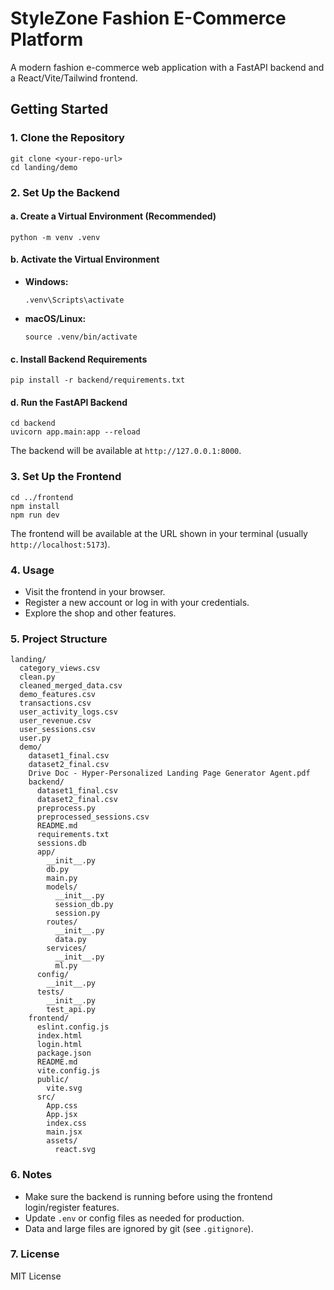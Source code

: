 # StyleZone Fashion E-Commerce Platform

A modern fashion e-commerce web application with a FastAPI backend and a React/Vite/Tailwind frontend.

## Getting Started

### 1. Clone the Repository

```
git clone <your-repo-url>
cd landing/demo
```

### 2. Set Up the Backend

#### a. Create a Virtual Environment (Recommended)

```
python -m venv .venv
```

#### b. Activate the Virtual Environment
- **Windows:**
  ```
  .venv\Scripts\activate
  ```
- **macOS/Linux:**
  ```
  source .venv/bin/activate
  ```

#### c. Install Backend Requirements

```
pip install -r backend/requirements.txt
```

#### d. Run the FastAPI Backend

```
cd backend
uvicorn app.main:app --reload
```

The backend will be available at `http://127.0.0.1:8000`.

### 3. Set Up the Frontend

```
cd ../frontend
npm install
npm run dev
```

The frontend will be available at the URL shown in your terminal (usually `http://localhost:5173`).

### 4. Usage
- Visit the frontend in your browser.
- Register a new account or log in with your credentials.
- Explore the shop and other features.

### 5. Project Structure

```
landing/
  category_views.csv
  clean.py
  cleaned_merged_data.csv
  demo_features.csv
  transactions.csv
  user_activity_logs.csv
  user_revenue.csv
  user_sessions.csv
  user.py
  demo/
    dataset1_final.csv
    dataset2_final.csv
    Drive Doc - Hyper-Personalized Landing Page Generator Agent.pdf
    backend/
      dataset1_final.csv
      dataset2_final.csv
      preprocess.py
      preprocessed_sessions.csv
      README.md
      requirements.txt
      sessions.db
      app/
        __init__.py
        db.py
        main.py
        models/
          __init__.py
          session_db.py
          session.py
        routes/
          __init__.py
          data.py
        services/
          __init__.py
          ml.py
      config/
        __init__.py
      tests/
        __init__.py
        test_api.py
    frontend/
      eslint.config.js
      index.html
      login.html
      package.json
      README.md
      vite.config.js
      public/
        vite.svg
      src/
        App.css
        App.jsx
        index.css
        main.jsx
        assets/
          react.svg
```

### 6. Notes
- Make sure the backend is running before using the frontend login/register features.
- Update `.env` or config files as needed for production.
- Data and large files are ignored by git (see `.gitignore`).

### 7. License

MIT License
